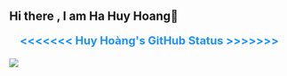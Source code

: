 ## Hi there , I am Ha Huy Hoang👋
<p align="center" style="color:dodgerblue; font-weight: bold; font-size: 20px;">
  &lt;&lt;&lt;&lt;&lt;&lt;&lt; Huy Hoàng's GitHub Status &gt;&gt;&gt;&gt;&gt;&gt;&gt;
</p>
<img src = "https://github-readme-stats.vercel.app/api?username=HuyHoang2802&show_icons=true&theme=tokyonight" with = "300">

